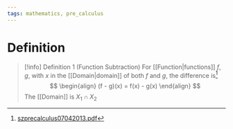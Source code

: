 ```yaml
---
tags: mathematics, pre_calculus
---
```


# Definition

> [!info] Definition 1 (Function Subtraction)
> For [[Function|functions]] $f, g$, with $x$ in the [[Domain|domain]] of both $f$ and $g$, the difference is[^1]
> $$
> \begin{align}
> (f - g)(x) = f(x) - g(x)
> \end{align}
> $$
> The [[Domain]] is $X_1 \cap X_2$

[^1]: [szprecalculus07042013.pdf](zotero://open-pdf/library/items/J3667KH4?page=88)